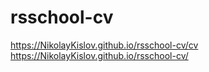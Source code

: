 # rsschool-cv
https://NikolayKislov.github.io/rsschool-cv/cv
https://NikolayKislov.github.io/rsschool-cv/
